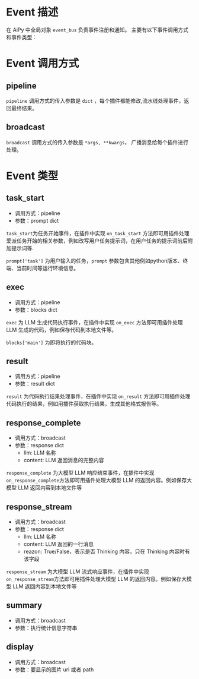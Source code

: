 # Event 描述

在 AiPy 中全局对象 `event_bus` 负责事件注册和通知。
主要有以下事件调用方式和事件类型：

# Event 调用方式
## pipeline
`pipeline` 调用方式的传入参数是 `dict` ，每个插件都能修改,流水线处理事件，返回最终结果。

## broadcast
`broadcast` 调用方式的传入参数是 `*args, **kwargs`， 广播消息给每个插件进行处理。

# Event 类型
## task_start
- 调用方式：pipeline
- 参数：prompt dict

 `task_start`为任务开始事件，在插件中实现 `on_task_start` 方法即可用插件处理爱派任务开始的相关参数，例如改写用户任务提示词，在用户任务的提示词前后附加提示词等.   
 
`prompt['task']` 为用户输入的任务，`prompt` 参数包含其他例如python版本、终端、当前时间等运行环境信息。


## exec
- 调用方式：pipeline
- 参数：blocks dict

`exec` 为 LLM 生成代码执行事件，在插件中实现 `on_exec` 方法即可用插件处理 LLM 生成的代码，例如保存代码到本地文件等。  

`blocks['main']` 为即将执行的代码块。

## result
- 调用方式：pipeline
- 参数：result dict

`result` 为代码执行结果处理事件，在插件中实现 `on_result` 方法即可用插件处理代码执行的结果，例如用插件获取执行结果，生成其他格式报告等。

## response_complete
- 调用方式：broadcast
- 参数：response dict
  - llm: LLM 名称
  - content: LLM 返回消息的完整内容

`response_complete` 为大模型 LLM 响应结束事件，在插件中实现`on_response_complete`方法即可用插件处理大模型 LLM 的返回内容。例如保存大模型 LLM 返回内容到本地文件等

## response_stream
- 调用方式：broadcast
- 参数：response dict
  - llm: LLM 名称
  - content: LLM 返回的一行消息
  - reazon: True/False，表示是否 Thinking 内容，只在 Thinking 内容时有该字段

`response_stream` 为大模型 LLM 流式响应事件，在插件中实现`on_response_stream`方法即可用插件处理大模型 LLM 的返回内容。例如保存大模型 LLM 返回内容到本地文件等

## summary
- 调用方式：broadcast
- 参数：执行统计信息字符串

## display
- 调用方式：broadcast
- 参数：要显示的图片 url 或者 path
